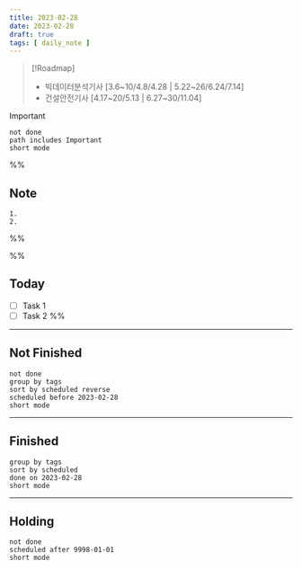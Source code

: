 ```yaml
---
title: 2023-02-28
date: 2023-02-28
draft: true
tags: [ daily_note ]
---
```


> [!Roadmap] 
> - 빅데이터분석기사 [3.6~10/4.8/4.28 | 5.22~26/6.24/7.14]
> - 건설안전기사 [4.17~20/5.13 | 6.27~30/11.04]

> [!important] 
> ```tasks
> not done
> path includes Important
> short mode
> ```

%%
## Note
	1. 
	2. 
 
%%

%%
## Today
- [ ] Task 1
- [ ] Task 2
%%

---
## Not Finished
```tasks
not done
group by tags
sort by scheduled reverse
scheduled before 2023-02-28
short mode
```
---
## Finished
```tasks
group by tags
sort by scheduled
done on 2023-02-28
short mode
```
---
## Holding
```tasks
not done
scheduled after 9998-01-01
short mode
```